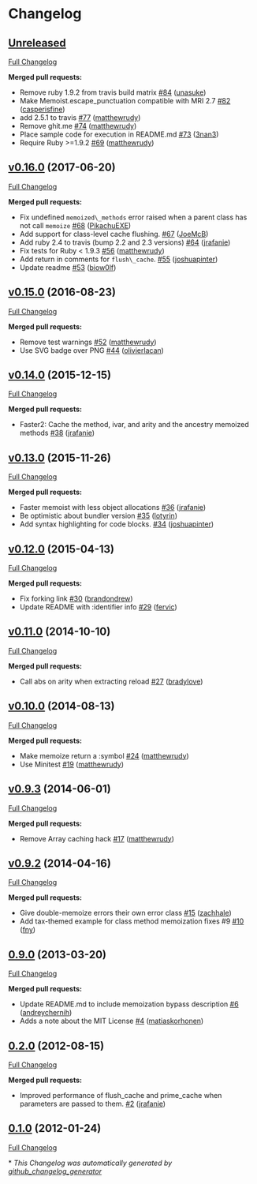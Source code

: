 # Changelog

## [Unreleased](https://github.com/matthewrudy/memoist/tree/HEAD)

[Full Changelog](https://github.com/matthewrudy/memoist/compare/v0.16.0...HEAD)

**Merged pull requests:**

- Remove ruby 1.9.2 from travis build matrix [\#84](https://github.com/matthewrudy/memoist/pull/84) ([unasuke](https://github.com/unasuke))
- Make Memoist.escape\_punctuation compatible with MRI 2.7 [\#82](https://github.com/matthewrudy/memoist/pull/82) ([casperisfine](https://github.com/casperisfine))
- add 2.5.1 to travis [\#77](https://github.com/matthewrudy/memoist/pull/77) ([matthewrudy](https://github.com/matthewrudy))
- Remove ghit.me [\#74](https://github.com/matthewrudy/memoist/pull/74) ([matthewrudy](https://github.com/matthewrudy))
- Place sample code for execution in README.md [\#73](https://github.com/matthewrudy/memoist/pull/73) ([3nan3](https://github.com/3nan3))
- Require Ruby \>=1.9.2 [\#69](https://github.com/matthewrudy/memoist/pull/69) ([matthewrudy](https://github.com/matthewrudy))

## [v0.16.0](https://github.com/matthewrudy/memoist/tree/v0.16.0) (2017-06-20)

[Full Changelog](https://github.com/matthewrudy/memoist/compare/v0.15.0...v0.16.0)

**Merged pull requests:**

- Fix undefined `memoized\_methods` error raised when a parent class has not call `memoize` [\#68](https://github.com/matthewrudy/memoist/pull/68) ([PikachuEXE](https://github.com/PikachuEXE))
- Add support for class-level cache flushing. [\#67](https://github.com/matthewrudy/memoist/pull/67) ([JoeMcB](https://github.com/JoeMcB))
- Add ruby 2.4 to travis \(bump 2.2 and 2.3 versions\) [\#64](https://github.com/matthewrudy/memoist/pull/64) ([jrafanie](https://github.com/jrafanie))
- Fix tests for Ruby \< 1.9.3 [\#56](https://github.com/matthewrudy/memoist/pull/56) ([matthewrudy](https://github.com/matthewrudy))
- Add return in comments for `flush\_cache`. [\#55](https://github.com/matthewrudy/memoist/pull/55) ([joshuapinter](https://github.com/joshuapinter))
- Update readme [\#53](https://github.com/matthewrudy/memoist/pull/53) ([biow0lf](https://github.com/biow0lf))

## [v0.15.0](https://github.com/matthewrudy/memoist/tree/v0.15.0) (2016-08-23)

[Full Changelog](https://github.com/matthewrudy/memoist/compare/v0.14.0...v0.15.0)

**Merged pull requests:**

- Remove test warnings [\#52](https://github.com/matthewrudy/memoist/pull/52) ([matthewrudy](https://github.com/matthewrudy))
- Use SVG badge over PNG [\#44](https://github.com/matthewrudy/memoist/pull/44) ([olivierlacan](https://github.com/olivierlacan))

## [v0.14.0](https://github.com/matthewrudy/memoist/tree/v0.14.0) (2015-12-15)

[Full Changelog](https://github.com/matthewrudy/memoist/compare/v0.13.0...v0.14.0)

**Merged pull requests:**

- Faster2: Cache the method, ivar, and arity and the ancestry memoized methods [\#38](https://github.com/matthewrudy/memoist/pull/38) ([jrafanie](https://github.com/jrafanie))

## [v0.13.0](https://github.com/matthewrudy/memoist/tree/v0.13.0) (2015-11-26)

[Full Changelog](https://github.com/matthewrudy/memoist/compare/v0.12.0...v0.13.0)

**Merged pull requests:**

- Faster memoist with less object allocations [\#36](https://github.com/matthewrudy/memoist/pull/36) ([jrafanie](https://github.com/jrafanie))
- Be optimistic about bundler version [\#35](https://github.com/matthewrudy/memoist/pull/35) ([lotyrin](https://github.com/lotyrin))
- Add syntax highlighting for code blocks. [\#34](https://github.com/matthewrudy/memoist/pull/34) ([joshuapinter](https://github.com/joshuapinter))

## [v0.12.0](https://github.com/matthewrudy/memoist/tree/v0.12.0) (2015-04-13)

[Full Changelog](https://github.com/matthewrudy/memoist/compare/v0.11.0...v0.12.0)

**Merged pull requests:**

- Fix forking link [\#30](https://github.com/matthewrudy/memoist/pull/30) ([brandondrew](https://github.com/brandondrew))
- Update README with :identifier info [\#29](https://github.com/matthewrudy/memoist/pull/29) ([fervic](https://github.com/fervic))

## [v0.11.0](https://github.com/matthewrudy/memoist/tree/v0.11.0) (2014-10-10)

[Full Changelog](https://github.com/matthewrudy/memoist/compare/v0.10.0...v0.11.0)

**Merged pull requests:**

- Call abs on arity when extracting reload [\#27](https://github.com/matthewrudy/memoist/pull/27) ([bradylove](https://github.com/bradylove))

## [v0.10.0](https://github.com/matthewrudy/memoist/tree/v0.10.0) (2014-08-13)

[Full Changelog](https://github.com/matthewrudy/memoist/compare/v0.9.3...v0.10.0)

**Merged pull requests:**

- Make memoize return a :symbol [\#24](https://github.com/matthewrudy/memoist/pull/24) ([matthewrudy](https://github.com/matthewrudy))
- Use Minitest [\#19](https://github.com/matthewrudy/memoist/pull/19) ([matthewrudy](https://github.com/matthewrudy))

## [v0.9.3](https://github.com/matthewrudy/memoist/tree/v0.9.3) (2014-06-01)

[Full Changelog](https://github.com/matthewrudy/memoist/compare/v0.9.2...v0.9.3)

**Merged pull requests:**

- Remove Array caching hack [\#17](https://github.com/matthewrudy/memoist/pull/17) ([matthewrudy](https://github.com/matthewrudy))

## [v0.9.2](https://github.com/matthewrudy/memoist/tree/v0.9.2) (2014-04-16)

[Full Changelog](https://github.com/matthewrudy/memoist/compare/0.9.0...v0.9.2)

**Merged pull requests:**

- Give double-memoize errors their own error class [\#15](https://github.com/matthewrudy/memoist/pull/15) ([zachhale](https://github.com/zachhale))
- Add tax-themed example for class method memoization fixes \#9 [\#10](https://github.com/matthewrudy/memoist/pull/10) ([fny](https://github.com/fny))

## [0.9.0](https://github.com/matthewrudy/memoist/tree/0.9.0) (2013-03-20)

[Full Changelog](https://github.com/matthewrudy/memoist/compare/0.2.0...0.9.0)

**Merged pull requests:**

- Update README.md to include memoization bypass description [\#6](https://github.com/matthewrudy/memoist/pull/6) ([andreychernih](https://github.com/andreychernih))
- Adds a note about the MIT License [\#4](https://github.com/matthewrudy/memoist/pull/4) ([matiaskorhonen](https://github.com/matiaskorhonen))

## [0.2.0](https://github.com/matthewrudy/memoist/tree/0.2.0) (2012-08-15)

[Full Changelog](https://github.com/matthewrudy/memoist/compare/0.1.0...0.2.0)

**Merged pull requests:**

- Improved performance of flush\_cache and prime\_cache when parameters are passed to them. [\#2](https://github.com/matthewrudy/memoist/pull/2) ([jrafanie](https://github.com/jrafanie))

## [0.1.0](https://github.com/matthewrudy/memoist/tree/0.1.0) (2012-01-24)

[Full Changelog](https://github.com/matthewrudy/memoist/compare/7a5352d6b6c4219f37f329d2422985961c749748...0.1.0)



\* *This Changelog was automatically generated by [github_changelog_generator](https://github.com/github-changelog-generator/github-changelog-generator)*
